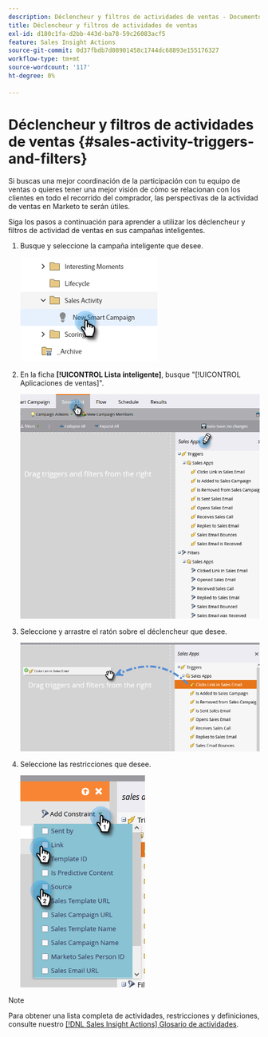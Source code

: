 ```yaml
---
description: Déclencheur y filtros de actividades de ventas - Documentos de Marketo - Documentación del producto
title: Déclencheur y filtros de actividades de ventas
exl-id: d180c1fa-d2bb-443d-ba78-59c26083acf5
feature: Sales Insight Actions
source-git-commit: 0d37fbdb7d08901458c1744dc68893e155176327
workflow-type: tm+mt
source-wordcount: '117'
ht-degree: 0%

---
```


# Déclencheur y filtros de actividades de ventas {#sales-activity-triggers-and-filters}

Si buscas una mejor coordinación de la participación con tu equipo de ventas o quieres tener una mejor visión de cómo se relacionan con los clientes en todo el recorrido del comprador, las perspectivas de la actividad de ventas en Marketo te serán útiles.

Siga los pasos a continuación para aprender a utilizar los déclencheur y filtros de actividad de ventas en sus campañas inteligentes.

1. Busque y seleccione la campaña inteligente que desee.

   ![](assets/sales-activity-triggers-and-filters-1.png)

1. En la ficha **[!UICONTROL Lista inteligente]**, busque &quot;[!UICONTROL Aplicaciones de ventas]&quot;.

   ![](assets/sales-activity-triggers-and-filters-2.png)

1. Seleccione y arrastre el ratón sobre el déclencheur que desee.

   ![](assets/sales-activity-triggers-and-filters-3.png)

1. Seleccione las restricciones que desee.

   ![](assets/sales-activity-triggers-and-filters-4.png)

>[!NOTE]
>
>Para obtener una lista completa de actividades, restricciones y definiciones, consulte nuestro [[!DNL Sales Insight Actions] Glosario de actividades](/help/marketo/product-docs/marketo-sales-insight/actions/marketo/sales-insight-actions-activity-glossary.md).
